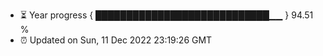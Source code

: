 - ⏳ Year progress { ████████████████████████████▁▁ } 94.51 %
- ⏰ Updated on Sun, 11 Dec 2022 23:19:26 GMT

